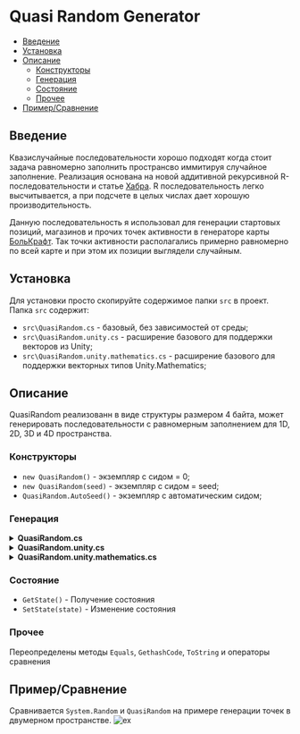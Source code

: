 # Quasi Random Generator

* [Введение](#Введение)
* [Установка](#Установка)
* [Описание](#Описание)
  * [Конструкторы](#Конструкторы)
  * [Генерация](#Генерация)
  * [Состояние](#Состояние)
  * [Прочее](#Прочее)
* [Пример/Сравнение](#примерсравнение)


## Введение
Квазислучайные последовательности хорошо подходят когда стоит задача равномерно заполнить пространсво иммитируя случайное заполнение. Реализация основана на новой аддитивной рекурсивной R-последовательности и статье [Хабра](https://habr.com/ru/articles/440892/).
R последовательность легко высчитывается, а при подсчете в целых числах дает хорошую производительность. 

Данную последовательность я использовал для генерации стартовых позиций, магазинов и прочих точек активности в генераторе карты [БольКрафт](https://www.youtube.com/watch?v=txSoCd98OcI&list=PLZT7fvvYlYfhqWJBWzJoLQxconfz1lHPq&index=17). Так точки активности располагались примерно равномерно по всей карте и при этом их позиции выглядели случайным.

## Установка
Для установки просто скопируйте содержимое папки `src` в проект. Папка `src` содержит:
+ `src\QuasiRandom.cs` - базовый, без зависимостей от среды;
+ `src\QuasiRandom.unity.cs` - расширение базового для поддержки векторов из Unity;  
+ `src\QuasiRandom.unity.mathematics.cs` - расширение базового для поддержки векторных типов Unity.Mathematics;

## Описание

QuasiRandom реализованн в виде структуры размером 4 байта, может генерировать последовательности с равномерным заполнением для 1D, 2D, 3D и 4D пространства.

### Конструкторы
+ `new QuasiRandom()` - экземпляр с сидом = 0;
+ `new QuasiRandom(seed)` - экземпляр с сидом = seed;
+ `QuasiRandom.AutoSeed()` - экземпляр с автоматическим сидом;

### Генерация

<details>
<summary><b>QuasiRandom.cs</b></summary>

+ `bool` [false - true] <br>
`NextBool()` `NextBool2(out x, out y)` `NextBool3(out x, out y, out z)` `NextBool4(out x, out y, out z, out w)`;

+ `int` [int.MinValue <= x <= int.MaxValue] <br>
`NextInt()` `NextInt2(out x, out y)` `NextInt3(out x, out y, out z)` `NextInt4(out x, out y, out z, out w)`;

+ `int` [0 <= x < max] <br>
`NextInt(max)` `NextInt2(max, out x, out y)` `NextInt3(max, out x, out y, out z)` `NextInt4(max, out x, out y, out z, out w)`;

+ `int` [min <= x < max] <br>
`NextInt(min, max)` `NextInt2(min, max, out x, out y)` `NextInt3(min, max, out x, out y, out z)` `NextInt4(min, max, out x, out y, out z, out w)`;

+ `uint` [uint.MinValue <= x <= uint.MaxValue] <br>
`NextUInt()` `NextUInt2(out x, out y)` `NextUInt3(out x, out y, out z)` `NextInt4(out x, out y, out z, out w)`;

+ `uint` [0 <= x < max] <br>
`NextUInt(max)` `NextUInt2(max, out x, out y)` `NextUInt3(max, out x, out y, out z)` `NextUInt4(max, out x, out y, out z, out w)`;

+ `uint` [min <= x < max] <br>
`NextUInt(min, max)` `NextUInt2(min, max, out x, out y)` `NextUInt3(min, max, out x, out y, out z)` `NextUInt4(min, max, out x, out y, out z, out w)`;

+ `long` [long.MinValue <= x <= long.MaxValue] <br>
`NextLong()` `NextLong2(out x, out y)` `NextLong3(out x, out y, out z)` `NextLong4(out x, out y, out z, out w)`;

+ `ulong` [ulong.MinValue <= x <= ulong.MaxValue] <br>
`NextULong()` `NextULong2(out x, out y)` `NextULong3(out x, out y, out z)` `NextULong4(out x, out y, out z, out w)`;

+ `float` [0.0f <= x < 1.0f] <br>
`NextFloat()` `NextFloat2(out x, out y)` `NextFloat3(out x, out y, out z)` `NextFloat4(out x, out y, out z, out w)`;

+ `double` [0.0d <= x < 1.0d] <br>
`NextDouble()` `NextDouble2(out x, out y)` `NextDouble3(out x, out y, out z)` `NextDouble4(out x, out y, out z, out w)`;

+ `VectorX` [0.0f <= x < 1.0f] <br>
`NextVector2()` `NextVector3()` `NextVector4()`;

</details>

<details>
<summary><b>QuasiRandom.unity.cs</b></summary>

+ `VectorX` [0.0f <= x < 1.0f] <br>
`NextUnityVector2()` `NextUnityVector3()` `NextUnityVector4()`; 

+ `VectorXInt` [0.0f <= x < 1.0f] <br>
`NextUnityVector2Int()` `NextUnityVector3Int()`;

</details>

<details>
<summary><b>QuasiRandom.unity.mathematics.cs</b></summary>

+ `bool` [false - true] <br>
`NextBool2()` `NextBool3()` `NextBool4()`;

+ `int` [int.MinValue <= x <= int.MaxValue] <br>
`NextInt2()` `NextInt3()` `NextInt4()`;

+ `int` [0 <= x < max] <br>
`NextInt2(max)` `NextInt3(max)` `NextInt4(max)`;

+ `int` [min <= x < max] <br>
`NextInt2(min, max)` `NextInt3(min, max)` `NextInt4(min, max)`;

+ `uint` [uint.MinValue <= x <= uint.MaxValue] <br>
`NextUInt2()` `NextUInt3()` `NextInt4()`;

+ `uint` [0 <= x < max] <br>
`NextUInt2(max)` `NextUInt3(max)` `NextUInt4(max)`;

+ `uint` [min <= x < max] <br>
`NextUInt2(min, max)` `NextUInt3(min, max)` `NextUInt4(min, max)`;

+ `float` [0.0f <= x < 1.0f] <br>
`NextFloat2()` `NextFloat3()` `NextFloat4()`;

+ `double` [0.0d <= x < 1.0d] <br>
`NextDouble2()` `NextDouble3()` `NextDouble4()`;

</details>

### Состояние

+ `GetState()` - Получение состояния 
+ `SetState(state)` - Изменение состояния 

### Прочее

Переопределены методы `Equals`, `GethashCode`, `ToString` и операторы сравнения

## Пример/Сравнение
Сравнивается `System.Random` и `QuasiRandom` на примере генерации точек в двумерном пространстве.
![ex](https://github.com/DCFApixels/Quasi_Random/assets/99481254/a1556d7d-7e6b-41cc-98dd-7af6aeffb590)
